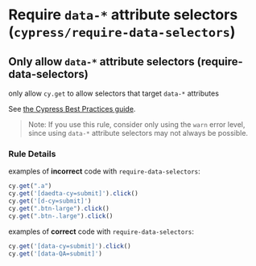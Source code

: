 # Require `data-*` attribute selectors (`cypress/require-data-selectors`)

<!-- end auto-generated rule header -->

## Only allow `data-*` attribute selectors (require-data-selectors)

only allow `cy.get` to allow selectors that target `data-*` attributes

See [the Cypress Best Practices guide](https://docs.cypress.io/guides/references/best-practices.html#Selecting-Elements).

> Note: If you use this rule, consider only using the `warn` error level, since using `data-*` attribute selectors may not always be possible.

### Rule Details

examples of **incorrect** code with `require-data-selectors`:

```js
cy.get(".a")
cy.get('[daedta-cy=submit]').click()
cy.get('[d-cy=submit]')
cy.get(".btn-large").click()
cy.get(".btn-.large").click()
```

examples of **correct** code with `require-data-selectors`:

```js
cy.get('[data-cy=submit]').click()
cy.get('[data-QA=submit]')
```
